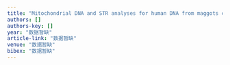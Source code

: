 ```yaml
---
title: "Mitochondrial DNA and STR analyses for human DNA from maggots crop contents: A forensic entomology case from central-southern China"
authors: []
authors-key: []
year: "数据暂缺"
article-link: "数据暂缺"
venue: "数据暂缺"
bibex: "数据暂缺"
---
```

